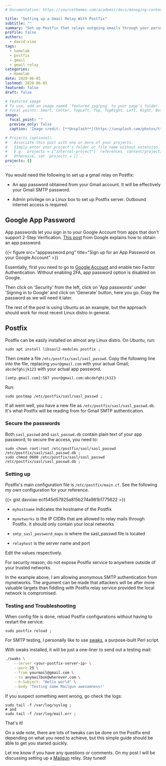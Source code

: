 ```yaml
---
# Documentation: https://sourcethemes.com/academic/docs/managing-content/

title: "Setting up a Gmail Relay With Postfix"
subtitle: ""
summary: "Set up Postfix that relays outgoing emails through your personal Gmail account."
profile: false
authors:
  - david-xiao
tags:
  - homelab
  - postfix
  - gmail
  - gmail relay
categories:
  - Homelab
date: 2020-06-05
lastmod: 2020-06-05
featured: false
draft: false

# Featured image
# To use, add an image named `featured.jpg/png` to your page's folder.
# Focal points: Smart, Center, TopLeft, Top, TopRight, Left, Right, BottomLeft, Bottom, BottomRight.
image:
  focal_point: ""
  preview_only: false
  caption: 'Image credit: [**Unsplash**](https://unsplash.com/photos/ttbCwN_mWic)'

# Projects (optional).
#   Associate this post with one or more of your projects.
#   Simply enter your project's folder or file name without extension.
#   E.g. `projects = ["internal-project"]` references `content/project/deep-learning/index.md`.
#   Otherwise, set `projects = []`.
projects: []
---
```


You would need the following to set up a gmail relay on Postfix:

- An app password obtained from your Gmail account. It will be effectively your Gmail SMTP password.

- Admin privilege on a Linux box to set up Postfix server. Outbound internet access is required.

## Google App Password

App passwords let you sign in to your Google Account from apps that don't support 2-Step Verification. [This post](https://support.google.com/mail/answer/185833) from Google explains how to obtain an app password.

{{< figure src="apppassword.png" title="Sign up for an App Password on your Google Account" >}}

Essentially, first you need to go to [Google Account](https://myaccount.google.com/) and enable two Factor Authentication. Without enabling 2FA, app password option is disabled on Google.

Then click on 'Security' from the left, click on 'App passwords' under 'Signing in to Google' and click on 'Generate' button, here you go. Copy the password as we will need it later.

The rest of the post is using Ubuntu as an example, but the approach should work for most recent Linux distro in general.

## Postfix

Postfix can be easily installed on almost any Linux distro. On Ubuntu, run:

    sudo apt install libsasl2-modules postfix ;

Then create a file `/etc/postfix/sasl/sasl_passwd`. Copy the following line into the file, replacing `your@gmail.com` with your actual Gmail; `abcdefghijk123` with your actual app password.

    [smtp.gmail.com]:587 your@gmail.com:abcdefghijk123

Run:

    sudo postmap /etc/postfix/sasl/sasl_passwd ;

If all went well, you have a new file as `/etc/postfix/sasl/sasl_passwd.db`. It's what Postfix will be reading from for Gmail SMTP authentication.

### Secure the passwords

Both `sasl_passwd` and `sasl_passwd.db` contain plain text of your app password, to secure the access, you need to:

    sudo chown root:root /etc/postfix/sasl/sasl_passwd /etc/postfix/sasl/sasl_passwd.db ;
    sudo chmod 0600 /etc/postfix/sasl/sasl_passwd /etc/postfix/sasl/sasl_passwd.db ;

### Setting up

Postfix's main configuration file is `/etc/postfix/main.cf`. See the following my own configuration for your reference.

{{< gist davxiao ecf545d57925a815b274a981b1775622 >}}

- `myhostname` indicates the hostname of the Postfix

- `mynetworks` is the IP CIDRs that are allowed to relay mails through Postfix. It should only contain your local networks

- `smtp_sasl_password_maps` is where the sasl_passwd file is located

- `relayhost` is the server name and port

Edit the values respectively.

For security reason, do not expose Postfix service to anywhere outside of your trusted networks.

In the example above, I am allowing anonymous SMTP authentication from mynetworks. The argument can be made that attackers will be after more valuable targets than fiddling with Postfix relay service provided the local network is compromised.

### Testing and Troubleshooting

When config file is done, reload Postfix configurations without having to restart the service:

    sudo postfix reload ;

For SMTP testing, I personally like to use [swaks](http://www.jetmore.org/john/code/swaks/), a purpose-built Perl script.

With swaks installed, it will be just a one-liner to send out a testing mail:

```bash
./swaks \
    --server <your-postfix-server-ip> \
    --port 25 \
    --from yourmail@gmail.com \
    --to anymailbox@wherever.com \
    --h-Subject: "Hello world" \
    --body 'Testing some Mailgun awesomness!'
```

If you suspect something went wrong, go check the logs:

    sudo tail -f /var/log/syslog ;
    # and
    sudo tail -f /var/log/mail.err ;

That's it!

On a side note, there are lots of tweaks can be done on the Postfix end depending on what you need to achieve, but this simple guide should be able to get you started quickly.

Let me know if you have any questions or comments. On my post I will be discussing setting up a [Mailgun](https://www.mailgun.com/) relay. Stay tuned!
